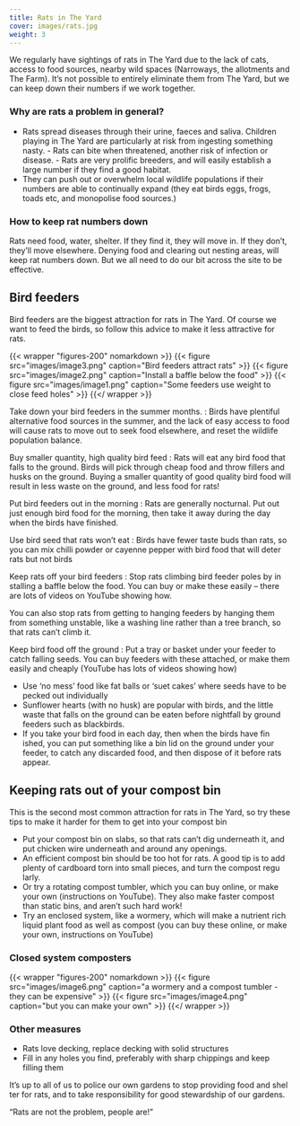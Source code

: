 ```yaml
---
title: Rats in The Yard
cover: images/rats.jpg
weight: 3
---
```



We regularly have sightings of rats in The Yard due to the lack of cats, access to food sources, nearby wild spaces (Narroways, the allotments and The Farm). It’s not possible to entirely eliminate them from The Yard, but we can keep down their numbers if we work together.

<!--more-->

### Why are rats a problem in general?

- Rats spread diseases through their urine, faeces and saliva. Children playing in The Yard are particularly at risk from ingesting something nasty. - Rats can bite when threatened, another risk of infection or disease. - Rats are very prolific breeders, and will easily establish a large number if they find a good habitat.
- They can push out or overwhelm local wildlife populations if their numbers are able to continually expand (they eat birds eggs, frogs, toads etc, and monopolise food sources.)

### How to keep rat numbers down

Rats need food, water, shelter. If they find it, they will move in. If they don’t, they’ll move elsewhere. Denying food and clearing out nesting areas, will keep rat numbers down. But we all need to do our bit across the site to be effective.

## Bird feeders

Bird feeders are the biggest attraction for rats in The Yard. Of course we want to feed the birds, so follow this advice to make it less attractive for rats.

{{< wrapper "figures-200" nomarkdown >}}
{{< figure src="images/image3.png" caption="Bird feeders attract rats" >}}
{{< figure src="images/image2.png" caption="Install a baffle below the food" >}}
{{< figure src="images/image1.png" caption="Some feeders use weight to close feed holes" >}}
{{</ wrapper >}}

Take down your bird feeders in the summer months.
: Birds have plentiful alternative food sources in the summer, and the lack of easy access to food will cause rats to move out to seek food elsewhere, and reset the wildlife population balance.

Buy smaller quantity, high quality bird feed
: Rats will eat any bird food that falls to the ground. Birds will pick through cheap food and throw fillers and husks on the ground. Buying a smaller quantity of good quality bird food will result in less waste on the ground, and less food for rats!

Put bird feeders out in the morning
: Rats are generally nocturnal. Put out just enough bird food for the morning, then take it away during the day when the birds have finished.

Use bird seed that rats won’t eat
: Birds have fewer taste buds than rats, so you can mix chilli powder or cayenne pepper with bird food that will deter rats but not birds

Keep rats off your bird feeders
: Stop rats climbing bird feeder poles by in stalling a baffle below the food. You can buy or make these easily – there are lots of videos on YouTube showing how.
  
  You can also stop rats from getting to hanging feeders by hanging them from something unstable, like a washing line rather than a tree branch, so that rats can’t climb it.

Keep bird food off the ground
: Put a tray or basket under your feeder to catch falling seeds. You can buy feeders with these attached, or make them easily and cheaply (YouTube has lots of videos showing how)
  - Use ‘no mess’ food like fat balls or ‘suet cakes’ where seeds have to be pecked out individually  
  - Sunflower hearts (with no husk) are popular with birds, and the little waste that falls on the ground can be eaten before nightfall by ground feeders such as blackbirds.  
  - If you take your bird food in each day, then when the birds have fin ished, you can put something like a bin lid on the ground under your feeder, to catch any discarded food, and then dispose of it before rats appear.

## Keeping rats out of your compost bin

This is the second most common attraction for rats in The Yard, so try these tips to make it harder for them to get into your compost bin
- Put your compost bin on slabs, so that rats can’t dig underneath it, and put chicken wire underneath and around any openings.
- An efficient compost bin should be too hot for rats. A good tip is to add plenty of cardboard torn into small pieces, and turn the compost regu larly.
- Or try a rotating compost tumbler, which you can buy online, or make your own (instructions on YouTube). They also make faster compost than static bins, and aren’t such hard work!
- Try an enclosed system, like a wormery, which will make a nutrient rich liquid plant food as well as compost (you can buy these online, or make your own, instructions on YouTube)

### Closed system composters

{{< wrapper "figures-200" nomarkdown >}}
{{< figure src="images/image6.png" caption="a wormery and a compost tumbler - they can be expensive" >}}
{{< figure src="images/image4.png" caption="but you can make your own" >}}
{{</ wrapper >}}

### Other measures
- Rats love decking, replace decking with solid structures 
- Fill in any holes you find, preferably with sharp chippings and keep filling them

It’s up to all of us to police our own gardens to stop providing food and shel ter for rats, and to take responsibility for good stewardship of our gardens. 

“Rats are not the problem, people are!”